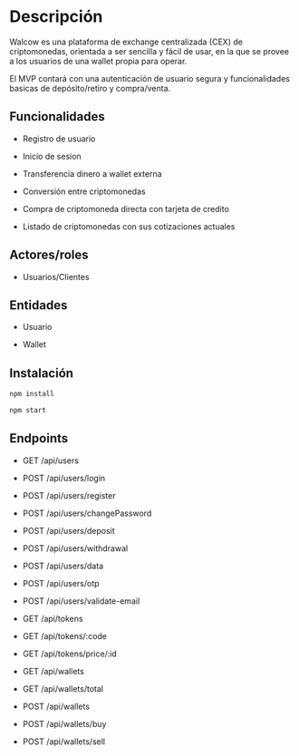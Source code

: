 # Descripción

Walcow es una plataforma de exchange centralizada (CEX) de criptomonedas, orientada a ser sencilla y fácil de usar, en la que se provee a los usuarios de una wallet propia para operar.

El MVP contará con una autenticación de usuario segura y funcionalidades basicas de depósito/retiro y compra/venta.

## Funcionalidades

- Registro de usuario

- Inicio de sesion

- Transferencia dinero a wallet externa

- Conversión entre criptomonedas

- Compra de criptomoneda directa con tarjeta de credito

- Listado de criptomonedas con sus cotizaciones actuales

## Actores/roles

- Usuarios/Clientes

## Entidades

- Usuario

- Wallet

## Instalación



```bash
npm install
```

```bash
npm start
```


## Endpoints
- GET /api/users

- POST /api/users/login

- POST /api/users/register

- POST /api/users/changePassword

- POST /api/users/deposit

- POST /api/users/withdrawal

- POST /api/users/data

- POST /api/users/otp

- POST /api/users/validate-email

- GET /api/tokens

- GET /api/tokens/:code

- GET /api/tokens/price/:id

- GET /api/wallets

- GET /api/wallets/total

- POST /api/wallets

- POST /api/wallets/buy

- POST /api/wallets/sell

